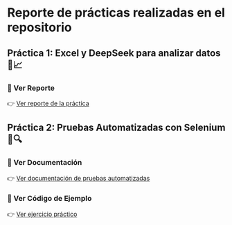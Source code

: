 # Reporte de prácticas realizadas en el repositorio

## Práctica 1: Excel y DeepSeek para analizar datos 🧪📈

### 📄 Ver Reporte
👉 [Ver reporte de la práctica](excel/report.md)

## Práctica 2: Pruebas Automatizadas con Selenium 🤖🔍

### 📄 Ver Documentación
👉 [Ver documentación de pruebas automatizadas](pruebas-automatizas/docs.md)

### 🐍 Ver Código de Ejemplo
👉 [Ver ejercicio práctico](pruebas-automatizas/exersice.py)

